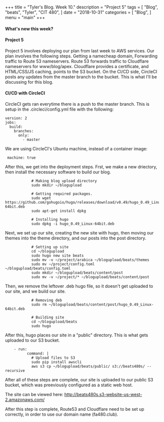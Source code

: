 +++ 
title = "Tyler's Blog. Week 10." 
description = "Project 5" 
tags = [ 
    "Blog", "beats", "Tyler", "CIT 480",
] 
date = "2018-10-31" 
categories = [ 
    "Blog",
] 
menu = "main" 
+++

#### What's new this week?

#### Project 5
Project 5 involves deploying our plan from last week to AWS services. Our plan involves the following steps. Getting a namecheap domain, Forwarding traffic to Route 53 nameservers. Route 53 forwards traffic to Cloudflare nameservers for www/blog/apex. Cloudflare provides a certificate, and HTML/CSS/JS caching, points to the S3 bucket. On the CI/CD side, CircleCI posts any updates from the master branch to the bucket. This is what I'll be discussing for this blog.

#### CI/CD with CircleCI
CircleCI gets ran everytime there is a push to the master branch. This is setup in the .circleci/config.yml file with the following:

```
version: 2
jobs:
  build:
    branches:
      only:
        - master
```

We are using CircleCI's Ubuntu machine, instead of a container image:

```
 machine: true
```

After this, we get into the deployment steps. Frst, we make a new driectory, then install the necessary software to build our blog.

```
            # Making blog upload directory
            sudo mkdir ~/blogupload
            
            # Getting required packages.
            sudo wget https://github.com/gohugoio/hugo/releases/download/v0.49/hugo_0.49_Linux-64bit.deb
            sudo apt-get install dpkg
            
            # Installing hugo
            sudo dpkg -i hugo_0.49_Linux-64bit.deb
```

Next, we set up our site, creating the new site with hugo, then moving our themes into the theme directory, and our posts into the post directory.

```
            # Setting up site
            cd ~/blogupload
            sudo hugo new site beats
            sudo mv -v ~/project/arabica ~/blogupload/beats/themes
            sudo mv ~/project/config.toml ~/blogupload/beats/config.toml
            sudo mkdir ~/blogupload/beats/content/post
            sudo mv -v ~/project/* ~/blogupload/beats/content/post
```

Then, we remove the leftover .deb hugo file, so it doesn't get uploaded to our site, and we build our site.

```
            # Removing deb
            sudo rm ~/blogupload/beats/content/post/hugo_0.49_Linux-64bit.deb
                        
            # Building site
            cd ~/blogupload/beats
            sudo hugo
```

After this, hugo places our site in a "public" directory. This is what gets uploaded to our S3 bucket.

```
    - run:   
          command: |
            # Upload files to S3
            sudo pip install awscli        
            aws s3 cp ~/blogupload/beats/public/ s3://beats480s/ --recursive

```

After all of these steps are complete, our site is uploaded to our public S3 bucket, which was preeviously configured as a static web host.

The site can be viewed here: http://beats480s.s3-website-us-west-2.amazonaws.com/

After this step is complete, Route53 and Cloudflare need to be set up correctly, in order to use our domain name (fa480.club).


